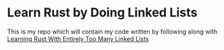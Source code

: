 # Learn Rust by Doing Linked Lists

This is my repo which will contain my code written by following along with [Learning Rust With Entirely Too Many Linked Lists](https://rust-unofficial.github.io/too-many-lists/index.html)